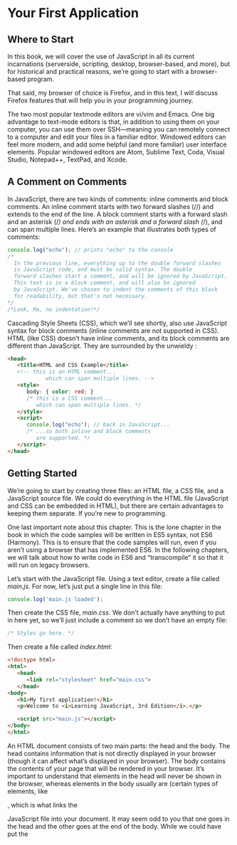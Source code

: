 <!-- L:\usuario\Downloads\Learning-JavaScript-3rd-Edition.pdf-->

# Your First Application

## Where to Start

In this book, we will cover the use of JavaScript in all its current incarnations (serverside,
scripting, desktop, browser-based, and more), but for historical and practical
reasons, we’re going to start with a browser-based program.

That said, my browser of choice is Firefox, and in
this text, I will discuss Firefox features that will help you in your programming journey.

The two most popular textmode
editors are vi/vim and Emacs. One big advantage to text-mode editors is that,
in addition to using them on your computer, you can use them over SSH—meaning
you can remotely connect to a computer and edit your files in a familiar editor. Windowed
editors can feel more modern, and add some helpful (and more familiar) user
interface elements.
Popular
windowed editors are Atom, Sublime Text, Coda, Visual Studio, Notepad++, TextPad,
and Xcode.

## A Comment on Comments

In JavaScript, there are two kinds of comments: inline comments and block comments.
An inline comment starts with two forward slashes (//) and extends to the
end of the line. A block comment starts with a forward slash and an asterisk (/*) and
ends with an asterisk and a forward slash (*/), and can span multiple lines. Here’s an
example that illustrates both types of comments:

```javascript
console.log("echo"); // prints "echo" to the console
/*
  In the previous line, everything up to the double forward slashes
  is JavaScript code, and must be valid syntax. The double
  forward slashes start a comment, and will be ignored by JavaScript.
  This text is in a block comment, and will also be ignored
  by JavaScript. We've chosen to indent the comments of this block
  for readability, but that's not necessary.
*/
/*Look, Ma, no indentation!*/
```

Cascading Style Sheets (CSS), which we’ll see shortly, also use JavaScript syntax for
block comments (inline comments are not supported in CSS). HTML (like CSS)
doesn’t have inline comments, and its block comments are different than JavaScript.
They are surrounded by the unwieldy <!-- and -->:

```html
<head>
   <title>HTML and CSS Example</title>
   <!-- this is an HTML comment...
            which can span multiple lines. -->
   <style>
      body: { color: red; }
      /* this is a CSS comment...
         which can span multiple lines. */
   </style>
   <script>
      console.log("echo"); // back in JavaScript...
      /* ...so both inline and block comments
         are supported. */
   </script>
</head>
```


## Getting Started

We’re going to start by creating three files: an HTML file, a CSS file, and a JavaScript
source file. We could do everything in the HTML file (JavaScript and CSS can be
embedded in HTML), but there are certain advantages to keeping them separate. If
you’re new to programming.

One last important note about this chapter. This is the lone chapter in the book in
which the code samples will be written in ES5 syntax, not ES6 (Harmony). This is to
ensure that the code samples will run, even if you aren’t using a browser that has
implemented ES6. In the following chapters, we will talk about how to write code in
ES6 and “transcompile” it so that it will run on legacy browsers.

Let’s start with the JavaScript file. Using a text editor, create a file called _main.js_. For
now, let’s just put a single line in this file:

```javascript
console.log('main.js loaded');
```

Then create the CSS file, _main.css_. We don’t actually have anything to put in here yet,
so we’ll just include a comment so we don’t have an empty file:

```css
/* Styles go here. */
```

Then create a file called _index.html_:

```html
<!doctype html>
<html>
   <head>
      <link rel="stylesheet" href="main.css">
   </head>
<body>
   <h1>My first application!</h1>
   <p>Welcome to <i>Learning JavaScript, 3rd Edition</i>.</p>

   <script src="main.js"></script>
</body>
</html>
```

An HTML document consists of two main
parts: the head and the body. The head contains information that is not directly displayed
in your browser (though it can affect what’s displayed in your browser). The
body contains the contents of your page that will be rendered in your browser. It’s
important to understand that elements in the head will never be shown in the
browser, whereas elements in the body usually are (certain types of elements, like
<script>, won’t be visible, and CSS styles can also hide body elements).
  
In the head, we have the line <link rel="stylesheet" href="main.css">; this is
what links the currently empty CSS file into your document. Then, at the end of the
body, we have the line <script src="main.js"></script>, which is what links the
JavaScript file into your document. It may seem odd to you that one goes in the head
and the other goes at the end of the body. While we could have put the <script> tag
in the head, there are performance and complexity reasons for putting it at the end of
the body.
  
In the body, we have `<h1>My first application!</h1>`, which is first-level header
text (which indicates the largest, most important text on the page), followed by a `<p>`
(paragraph) tag, which contains some text, some of which is italic (denoted by the
`<i>` tag).

## The JavaScript Console

We’ve already written some JavaScript: console.log('main.js loaded'). What did
that do? The console is a text-only tool for programmers to help them diagnose their
work. You will use the console extensively as you go through this book.

Different browsers have different ways of accessing the console. Because you will be
doing this quite often, I recommend learning the keyboard shortcut. In Firefox, it’s
Ctrl-Shift-K (Windows and Linux) or Command-Option-K (Mac).

In the page in which you loaded index.html, open the JavaScript console; you should
see the text “main.js loaded” (if you don’t see it, try reloading the page). console.log
is a method3 that will print whatever you want to the console, which is very helpful
for debugging and learning alike.

One of the many helpful features of the console is that, in addition to seeing output
from your program, you can enter JavaScript directly in the console, thereby testing
things out, learning about JavaScript features, and even modifying your program
temporarily.

## jQuery
We’re going to add an extremely popular client-side scripting library called jQuery to
our page. While it is not necessary, or even germane to the task at hand, it is such a
ubiquitous library that it is often the first one you will include in your web code. Even
though we could easily get by without it in this example, the sooner you start getting
accustomed to seeing jQuery code, the better off you will be.

At the end of the body, before we include our own main.js, we’ll link in jQuery:

```javascript
<script src="https://code.jquery.com/jquery-2.1.1.min.js"></script>

<script src="main.js"></script>
```

You’ll notice that we’re using an Internet URL, which means your page won’t work
correctly without Internet access. We’re linking in jQuery from a publicly hosted _content
delivery network (CDN)_, which has certain performance advantages. If you will
be working on your project offline, you’ll have to download the file and link it from
your computer instead. Now we’ll modify our _main.js_ file to take advantage of one of
jQuery’s features:

```javascript
$(document).ready(function() {
   'use strict';
   console.log('main.js loaded');
});
```

What jQuery is doing for us here is making sure that the browser has loaded all of the
HTML before executing our JavaScript (which is currently just a single console.log).
Whenever we’re working with browser-based JavaScript, we’ll be doing this just to
establish the practice: any JavaScript you write will go between the $(docu
ment).ready(function() { and }); lines. Also note the line 'use strict'; this is
something we’ll learn more about later, but basically this tells the JavaScript interpreter
to treat your code more rigorously. While that may not sound like a good thing
at first, it actually helps you write better JavaScript, and prevents common and
difficult-to-diagnose problems. We’ll certainly be learning to write very rigorous Java‐
Script in this book!

## Drawing Graphics Primitive

Among many of the benefits HTML5 brought was a standardized graphics interface.
The HTML5 canvas allows you to draw graphics primitives like squares, circles, and
polygons. Using the canvas directly can be painful, so we’ll use a graphics library
called Paper.js to take advantage of the HTML5 canvas.

Before we start using Paper.js to draw things, we’ll need an HTML canvas element to
draw on. Add the following to the body (you can put it anywhere; after the intro paragraph,
for example):

```html
<canvas id="mainCanvas"></canvas>
```

> 9 (33 / 364)


